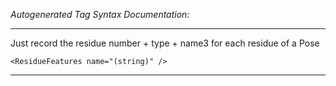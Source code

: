 _Autogenerated Tag Syntax Documentation:_

---
Just record the residue number + type + name3 for each residue of a Pose

```
<ResidueFeatures name="(string)" />
```



---
